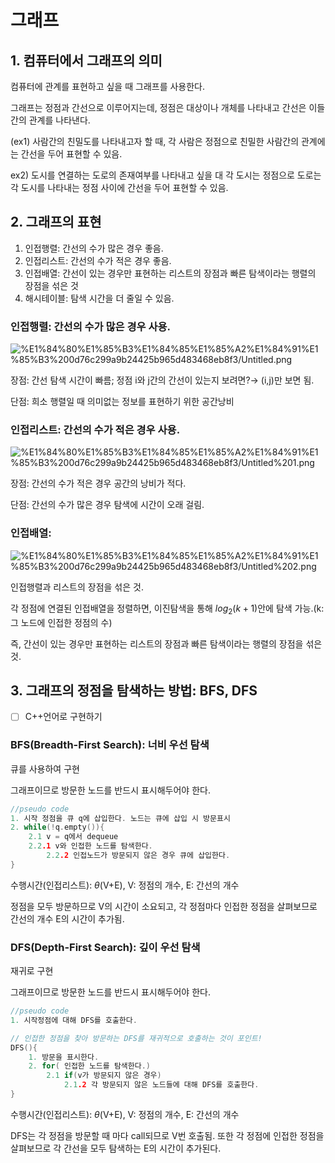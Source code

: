 # 그래프

## 1. 컴퓨터에서 그래프의 의미

컴퓨터에 관계를 표현하고 싶을 때 그래프를 사용한다.

그래프는 정점과 간선으로 이루어지는데, 정점은 대상이나 개체를 나타내고 간선은 이들 간의 관계를 나타낸다.

(ex1) 사람간의 친밀도를 나타내고자 할 때, 각 사람은 정점으로 친밀한 사람간의 관계에는 간선을 두어 표현할 수 있음.

ex2) 도시를 연결하는 도로의 존재여부를 나타내고 싶을 대 각 도시는 정점으로 도로는 각 도시를 나타내는 정점 사이에 간선을 두어 표현할 수 있음.

## 2. 그래프의 표현

1. 인접행렬: 간선의 수가 많은 경우 좋음.
2. 인접리스트: 간선의 수가 적은 경우 좋음. 
3. 인접배열: 간선이 있는 경우만 표현하는 리스트의 장점과 빠른 탐색이라는 행렬의 장점을 섞은 것
4. 해시테이블: 탐색 시간을 더 줄일 수 있음.

### 인접행렬: 간선의 수가 많은 경우 사용.

![%E1%84%80%E1%85%B3%E1%84%85%E1%85%A2%E1%84%91%E1%85%B3%200d76c299a9b24425b965d483468eb8f3/Untitled.png](%E1%84%80%E1%85%B3%E1%84%85%E1%85%A2%E1%84%91%E1%85%B3%200d76c299a9b24425b965d483468eb8f3/Untitled.png)

장점: 간선 탐색 시간이 빠름; 정점 i와 j간의 간선이 있는지 보려면?→ (i,j)만 보면 됨.

단점: 희소 행렬일 때 의미없는 정보를 표현하기 위한 공간낭비

### 인접리스트: 간선의 수가 적은 경우 사용.

![%E1%84%80%E1%85%B3%E1%84%85%E1%85%A2%E1%84%91%E1%85%B3%200d76c299a9b24425b965d483468eb8f3/Untitled%201.png](%E1%84%80%E1%85%B3%E1%84%85%E1%85%A2%E1%84%91%E1%85%B3%200d76c299a9b24425b965d483468eb8f3/Untitled%201.png)

장점: 간선의 수가 적은 경우 공간의 낭비가 적다.

단점: 간선의 수가 많은 경우 탐색에 시간이 오래 걸림.

### 인접배열:

![%E1%84%80%E1%85%B3%E1%84%85%E1%85%A2%E1%84%91%E1%85%B3%200d76c299a9b24425b965d483468eb8f3/Untitled%202.png](%E1%84%80%E1%85%B3%E1%84%85%E1%85%A2%E1%84%91%E1%85%B3%200d76c299a9b24425b965d483468eb8f3/Untitled%202.png)

인접행렬과 리스트의 장점을 섞은 것.

각 정점에 연결된 인접배열을 정렬하면, 이진탐색을 통해 $log_2(k+1)$안에 탐색 가능.(k: 그 노드에 인접한 정점의 수)

즉, 간선이 있는 경우만 표현하는 리스트의 장점과 빠른 탐색이라는 행렬의 장점을 섞은 것.

## 3. 그래프의 정점을 탐색하는 방법: BFS, DFS

- [ ]  C++언어로 구현하기

### BFS(Breadth-First Search): 너비 우선 탐색

큐를 사용하여 구현

그래프이므로 방문한 노드를 반드시 표시해두어야 한다.

```cpp
//pseudo code
1. 시작 정점을 큐 q에 삽입한다. 노드는 큐에 삽입 시 방문표시
2. while(!q.empty()){
	2.1 v = q에서 dequeue
	2.2.1 v와 인접한 노드를 탐색한다.
		2.2.2 인접노드가 방문되지 않은 경우 큐에 삽입한다. 
}
```

수행시간(인접리스트): $\theta$(V+E), V: 정점의 개수, E: 간선의 개수

정점을 모두 방문하므로 V의 시간이 소요되고, 각 정점마다 인접한 정점을 살펴보므로 간선의 개수 E의 시간이 추가됨.

### DFS(Depth-First Search): 깊이 우선 탐색

재귀로 구현

그래프이므로 방문한 노드를 반드시 표시해두어야 한다.

```cpp
//pseudo code
1. 시작정점에 대해 DFS를 호출한다.

// 인접한 정점을 찾아 방문하는 DFS를 재귀적으로 호출하는 것이 포인트!
DFS(){
	1. 방문을 표시한다.
	2. for( 인접한 노드를 탐색한다.)
		2.1 if(v가 방문되지 않은 경우)
			2.1.2 각 방문되지 않은 노드들에 대해 DFS를 호출한다.
}
```

수행시간(인접리스트): $\theta$(V+E), V: 정점의 개수, E: 간선의 개수

DFS는 각 정점을 방문할 때 마다 call되므로 V번 호출됨. 또한 각 정점에 인접한 정점을 살펴보므로 각 간선을 모두 탐색하는 E의 시간이 추가된다.